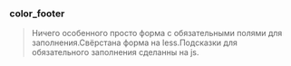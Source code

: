 ### color_footer ###
>Ничего особенного просто форма с обязательными полями для заполнения.Свёрстана форма на less.Подсказки для обязательного заполнения сделанны на js. 